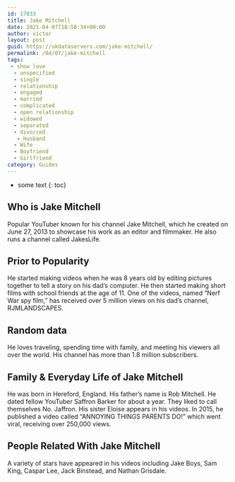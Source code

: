 ```yaml
---
id: 17033
title: Jake Mitchell
date: 2021-04-07T18:50:34+00:00
author: victor
layout: post
guid: https://ukdataservers.com/jake-mitchell/
permalink: /04/07/jake-mitchell
tags:
 - show love
  - unspecified
  - single
  - relationship
  - engaged
  - married
  - complicated
  - open relationship
  - widowed
  - separated
  - divorced
   - Husband
  - Wife
  - Boyfriend
  - Girlfriend
category: Guides
---
```


* some text
{: toc}


## Who is Jake Mitchell



Popular YouTuber known for his channel Jake Mitchell, which he created on June 27, 2013 to showcase his work as an editor and filmmaker. He also runs a channel called JakesLife.

                
                
                
## Prior to Popularity



He started making videos when he was 8 years old by editing pictures together to tell a story on his dad&#8217;s computer. He then started making short films with school friends at the age of 11. One of the videos, named &#8220;Nerf War spy film,&#8221; has received over 5 million views on his dad&#8217;s channel, RJMLANDSCAPES.

                
                
                
## Random data



He loves traveling, spending time with family, and meeting his viewers all over the world. His channel has more than 1.8 million subscribers.

                
                
                
## Family & Everyday Life of Jake Mitchell



He was born in Hereford, England. His father&#8217;s name is Rob Mitchell. He dated fellow YouTuber Saffron Barker for about a year. They liked to call themselves No. Jaffron. His sister Eloise appears in his videos. In 2015, he published a video called &#8220;ANNOYING THINGS PARENTS DO!&#8221; which went viral, receiving over 250,000 views.

                
                
                
## People Related With Jake Mitchell



A variety of stars have appeared in his videos including Jake Boys, Sam King, Caspar Lee, Jack Binstead, and Nathan Grisdale.

                
              
            
          
          
          